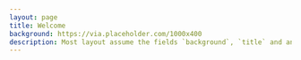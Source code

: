```yaml
--- 
layout: page 
title: Welcome 
background: https://via.placeholder.com/1000x400 
description: Most layout assume the fields `background`, `title` and an optional `description` 
---
```




